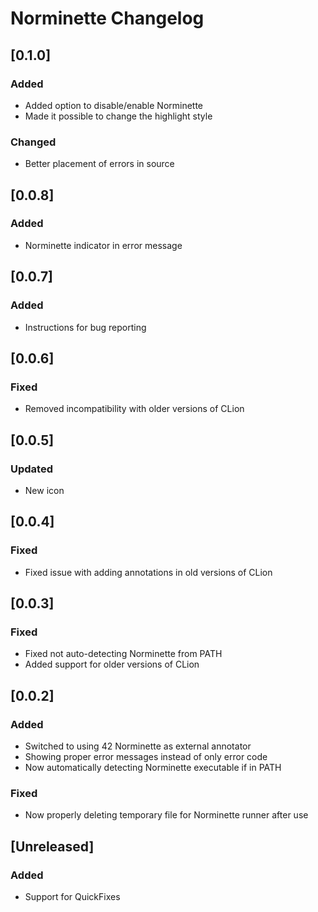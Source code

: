 <!-- Keep a Changelog guide -> https://keepachangelog.com -->

# Norminette Changelog

## [0.1.0]
### Added
- Added option to disable/enable Norminette
- Made it possible to change the highlight style
### Changed
- Better placement of errors in source

## [0.0.8]
### Added
- Norminette indicator in error message

## [0.0.7]
### Added
- Instructions for bug reporting

## [0.0.6]
### Fixed
- Removed incompatibility with older versions of CLion

## [0.0.5]
### Updated
- New icon 

## [0.0.4]
### Fixed
- Fixed issue with adding annotations in old versions of CLion 

## [0.0.3]
### Fixed
- Fixed not auto-detecting Norminette from PATH
- Added support for older versions of CLion

## [0.0.2]
### Added
- Switched to using 42 Norminette as external annotator
- Showing proper error messages instead of only error code
- Now automatically detecting Norminette executable if in PATH

### Fixed
- Now properly deleting temporary file for Norminette runner after use

## [Unreleased]
### Added
- Support for QuickFixes
